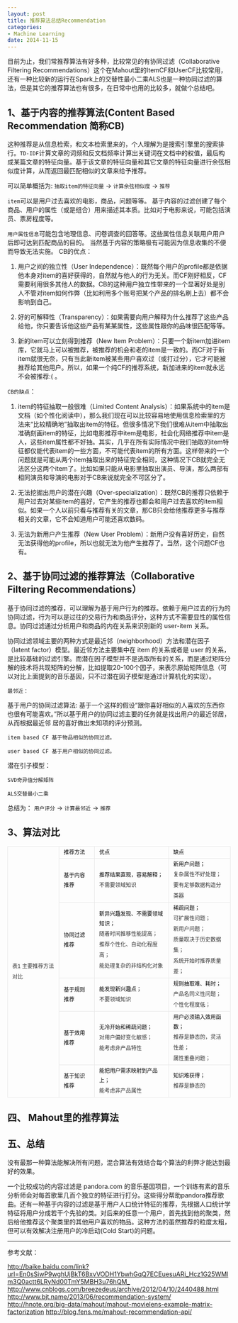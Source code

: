 ```yaml
---
layout: post
title: 推荐算法总结Recommendation
categories:
- Machine Learning
date: 2014-11-15
---
```


目前为止，我们常推荐算法有好多种，比较常见的有协同过滤（Collaborative Filtering Recommendations）这个在Mahout里的ItemCF和UserCF比较常用，还有一种比较新的运行在Spark上的交替性最小二乘ALS也是一种协同过滤的算法，但是其它的推荐算法也有很多，在日常中也用的比较多，就做个总结吧。

## 1、基于内容的推荐算法(Content Based Recommendation 简称CB)
这种推荐是从信息检索，和文本检索里来的，个人理解为是搜索引擎里的搜索排行。``TD-IDF``计算文章的词频和反文档频率计算出关键词在文档中的权值，最后构成某篇文章的特征向量。基于该文章的特征向量和其它文章的特征向量进行余弦相似度计算，从而返回最匹配相似的文章来给予推荐。

可以简单概括为: ``抽取item的特征向量`` -> ``计算余弦相似度`` -> ``推荐``

``item``可以是用户过去喜欢的电影，商品，问题等等。
基于内容的过滤创建了每个商品、用户的属性（或是组合）用来描述其本质。比如对于电影来说，可能包括演员、票房程度等。 

``用户属性信息``可能包含地理信息、问卷调查的回答等。这些属性信息关联用户用户后即可达到匹配商品的目的。 当然基于内容的策略极有可能因为信息收集的不便而导致无法实施。
CB的优点：

1. 用户之间的独立性（User Independence）：既然每个用户的profile都是依据他本身对item的喜好获得的，自然就与他人的行为无关。而CF刚好相反，CF需要利用很多其他人的数据。CB的这种用户独立性带来的一个显著好处是别人不管对item如何作弊（比如利用多个账号把某个产品的排名刷上去）都不会影响到自己。

2. 好的可解释性（Transparency）：如果需要向用户解释为什么推荐了这些产品给他，你只要告诉他这些产品有某某属性，这些属性跟你的品味很匹配等等。

3. 新的item可以立刻得到推荐（New Item Problem）：只要一个新item加进item库，它就马上可以被推荐，被推荐的机会和老的item是一致的。而CF对于新item就很无奈，只有当此新item被某些用户喜欢过（或打过分），它才可能被推荐给其他用户。所以，如果一个纯CF的推荐系统，新加进来的item就永远不会被推荐:( 。

``CB的缺点``：

1. item的特征抽取一般很难（Limited Content Analysis）：如果系统中的item是文档（如个性化阅读中），那么我们现在可以比较容易地使用信息检索里的方法来“比较精确地”抽取出item的特征。但很多情况下我们很难从item中抽取出准确刻画item的特征，比如电影推荐中item是电影，社会化网络推荐中item是人，这些item属性都不好抽。其实，几乎在所有实际情况中我们抽取的item特征都仅能代表item的一些方面，不可能代表item的所有方面。这样带来的一个问题就是可能从两个item抽取出来的特征完全相同，这种情况下CB就完全无法区分这两个item了。比如如果只能从电影里抽取出演员、导演，那么两部有相同演员和导演的电影对于CB来说就完全不可区分了。

2. 无法挖掘出用户的潜在兴趣（Over-specialization）：既然CB的推荐只依赖于用户过去对某些item的喜好，它产生的推荐也都会和用户过去喜欢的item相似。如果一个人以前只看与推荐有关的文章，那CB只会给他推荐更多与推荐相关的文章，它不会知道用户可能还喜欢数码。

3. 无法为新用户产生推荐（New User Problem）：新用户没有喜好历史，自然无法获得他的profile，所以也就无法为他产生推荐了。当然，这个问题CF也有。



## 2、基于协同过滤的推荐算法（Collaborative Filtering Recommendations）
基于协同过滤的推荐，可以理解为基于用户行为的推荐。依赖于用户过去的行为的协同过滤，行为可以是过往的交易行为和商品评分，这种方式不需要显性的属性信息。协同过滤通过分析用户和商品的内在关系来识别新的 user-item 关系。

协同过滤领域主要的两种方式是最近邻（neighborhood）方法和潜在因子（latent factor）模型。最近邻方法主要集中在 item 的关系或者是 user 的关系，是比较基础的过滤引擎。而潜在因子模型并不是选取所有的关系，而是通过矩阵分解的技术将共现矩阵的分解，比如提取20-100个因子，来表示原始矩阵信息（可以对比上面提到的音乐基因，只不过潜在因子模型是通过计算机化的实现）。

``最邻近：``

基于用户的协同过滤算法: 基于一个这样的假设“跟你喜好相似的人喜欢的东西你也很有可能喜欢。”所以基于用户的协同过滤主要的任务就是找出用户的最近邻居，从而根据最近邻 居的喜好做出未知项的评分预测。

``item based CF 基于物品相似的协同过滤。``

``user based CF 基于用户相似的协同过滤。``

潜在引子模型：

``SVD奇异值分解矩阵``

``ALS交替最小二乘``

总结为： ``用户评分`` -> ``计算最邻近``  -> ``推荐``

## 3、算法对比

<table class="table-view log-set-param  " style="border-collapse:collapse; border-spacing:0px; margin:5px 0px; word-wrap:break-word; word-break:break-all; font-size:12px; line-height:22px; color:rgb(0,0,0); font-family:arial,宋体,sans-serif">
<tbody>
<tr>
<td width="0" height="0" align="left" valign="middle" colspan="3" rowspan="0" style="margin:0px; padding:2px 10px; height:22px; border:1px solid rgb(230,230,230)">
<div class="para" style="color:rgb(51,51,51); margin:0px; line-height:24px">表1 主要推荐方法对比</div>
</td>
</tr>
<tr>
<td style="margin:0px; padding:2px 10px; height:22px; border:1px solid rgb(230,230,230)">
推荐方法</td>
<td style="margin:0px; padding:2px 10px; height:22px; border:1px solid rgb(230,230,230)">
优点</td>
<td style="margin:0px; padding:2px 10px; height:22px; border:1px solid rgb(230,230,230)">
缺点</td>
</tr>
<tr>
<td style="margin:0px; padding:2px 10px; height:22px; border:1px solid rgb(230,230,230)">
基于内容推荐</td>
<td style="margin:0px; padding:2px 10px; height:22px; border:1px solid rgb(230,230,230)">
推荐结果直观，容易解释；
<div class="para" style="color:rgb(51,51,51); margin:0px; line-height:24px">不需要领域知识</div>
</td>
<td style="margin:0px; padding:2px 10px; height:22px; border:1px solid rgb(230,230,230)">
新用户问题；
<div class="para" style="color:rgb(51,51,51); margin:0px; line-height:24px">复杂属性不好处理；</div>
<div class="para" style="color:rgb(51,51,51); margin:0px; line-height:24px">要有足够数据构造分类器</div>
</td>
</tr>
<tr>
<td style="margin:0px; padding:2px 10px; height:22px; border:1px solid rgb(230,230,230)">
协同过滤推荐</td>
<td style="margin:0px; padding:2px 10px; height:22px; border:1px solid rgb(230,230,230)">
新异兴趣发现、不需要领域知识；
<div class="para" style="color:rgb(51,51,51); margin:0px; line-height:24px">随着时间推移性能提高；</div>
<div class="para" style="color:rgb(51,51,51); margin:0px; line-height:24px">推荐个性化、自动化程度高；</div>
<div class="para" style="color:rgb(51,51,51); margin:0px; line-height:24px">能处理复杂的非结构化对象</div>
</td>
<td style="margin:0px; padding:2px 10px; height:22px; border:1px solid rgb(230,230,230)">
稀疏问题；
<div class="para" style="color:rgb(51,51,51); margin:0px; line-height:24px">可扩展性问题；</div>
<div class="para" style="color:rgb(51,51,51); margin:0px; line-height:24px">新用户问题；</div>
<div class="para" style="color:rgb(51,51,51); margin:0px; line-height:24px">质量取决于历史数据集；</div>
<div class="para" style="color:rgb(51,51,51); margin:0px; line-height:24px">系统开始时推荐质量差；</div>
</td>
</tr>
<tr>
<td style="margin:0px; padding:2px 10px; height:22px; border:1px solid rgb(230,230,230)">
基于规则推荐</td>
<td style="margin:0px; padding:2px 10px; height:22px; border:1px solid rgb(230,230,230)">
能发现新兴趣点；
<div class="para" style="color:rgb(51,51,51); margin:0px; line-height:24px">不要领域知识</div>
</td>
<td style="margin:0px; padding:2px 10px; height:22px; border:1px solid rgb(230,230,230)">
规则抽取难、耗时；
<div class="para" style="color:rgb(51,51,51); margin:0px; line-height:24px">产品名同义性问题；</div>
<div class="para" style="color:rgb(51,51,51); margin:0px; line-height:24px">个性化程度低；</div>
</td>
</tr>
<tr>
<td style="margin:0px; padding:2px 10px; height:22px; border:1px solid rgb(230,230,230)">
基于效用推荐</td>
<td style="margin:0px; padding:2px 10px; height:22px; border:1px solid rgb(230,230,230)">
无冷开始和稀疏问题；
<div class="para" style="color:rgb(51,51,51); margin:0px; line-height:24px">对用户偏好变化敏感；</div>
<div class="para" style="color:rgb(51,51,51); margin:0px; line-height:24px">能考虑非产品特性</div>
</td>
<td style="margin:0px; padding:2px 10px; height:22px; border:1px solid rgb(230,230,230)">
用户必须输入效用函数；
<div class="para" style="color:rgb(51,51,51); margin:0px; line-height:24px">推荐是静态的，灵活性差；</div>
<div class="para" style="color:rgb(51,51,51); margin:0px; line-height:24px">属性重叠问题；</div>
</td>
</tr>
<tr>
<td style="margin:0px; padding:2px 10px; height:22px; border:1px solid rgb(230,230,230)">
基于知识推荐</td>
<td style="margin:0px; padding:2px 10px; height:22px; border:1px solid rgb(230,230,230)">
能把用户需求映射到产品上；
<div class="para" style="color:rgb(51,51,51); margin:0px; line-height:24px">能考虑非产品属性</div>
</td>
<td style="margin:0px; padding:2px 10px; height:22px; border:1px solid rgb(230,230,230)">
知识难获得；
<div class="para" style="color:rgb(51,51,51); margin:0px; line-height:24px">推荐是静态的</div>
</td>
</tr>
</tbody>
</table>

## 四、 Mahout里的推荐算法


## 五、总结

没有最那一种算法能解决所有问题，混合算法有效结合每个算法的利弊才能达到最好的效果。

一个比较成功的内容过滤是 pandora.com 的音乐基因项目，一个训练有素的音乐分析师会对每首歌里几百个独立的特征进行打分。这些得分帮助pandora推荐歌曲。还有一种基于内容的过滤是基于用户人口统计特征的推荐，先根据人口统计学特征将用户分成若干个先验的类。对后来的任意一个用户，首先找到他的聚类，然后给他推荐这个聚类里的其他用户喜欢的物品。这种方法的虽然推荐的粒度太粗，但可以有效解决注册用户的冷启动(Cold Start)的问题。

---

参考文献：

<http://baike.baidu.com/link?url=En0sSiwP9wghUjBkT6BxvVODH1YbwhGqQ7ECEuesuARi_Hcz1G25WMlm3Q0actt6LRyNd00TmY5MBH3u76hQM_>
<http://www.cnblogs.com/breezedeus/archive/2012/04/10/2440488.html>
<http://www.bjt.name/2013/06/recommendation-system/>
<http://hnote.org/big-data/mahout/mahout-movielens-example-matrix-factorization>
<http://blog.fens.me/mahout-recommendation-api/>